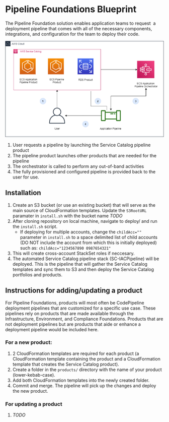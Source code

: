 # Pipeline Foundations Blueprint

The Pipeline Foundation solution enables application teams to request  a deployment pipeline that comes with all of the necessary components, integrations, and configuration for the team to deploy their code.

![EndState](end-state.png)
1. User requests a pipeline by launching the Service Catalog pipeline product 
2. The pipeline product launches other products that are needed for the pipeline 
3. The orchestrator is called to perform any out-of-band activities 
4. The fully provisioned and configured pipeline is provided back to the user for use. 

## **Installation** ##
1. Create an S3 bucket (or use an existing bucket) that will serve as the main source of CloudFormation templates. Update the `S3RootURL` paramater in `install.sh` with the bucket name *TODO*
2. After cloning repository on local machine, navigate to deploy/ and run the `install.sh` script.
    * If deploying for multiple accounts, change the `childAcc=""` parameter in `install.sh` to a space delimited list of child accounts (DO NOT include the account from which this is initially deployed) such as: `childAcc="1234567890 0987654321"`
3. This will create cross-account StackSet roles if neccesary.
4. The automated Service Catalog pipeline stack (SC-IACPipeline) will be deployed. This is the pipeline that will gather the Service Catalog templates and sync them to S3 and then deploy the Service Catalog portfolios and products.


## **Instructions for adding/updating a product**
For Pipeline Foundations, products will most often be CodePipeline deployment pipelines that are customized for a specific use case. These pipelines rely on products that are made available through the Infrastructure, Environment, and Compliance Foundations. Products that are not deployment pipelines but are products that aide or enhance a deployment pipeline would be included here.

### For a new product:
1. 2 CloudFormation templates are required for each product (a CloudFormation template containing the product and a CloudFormation template that creates the Service Catalog product).
2. Create a folder in the `products/` directory with the name of your product (lower-kebab-case).
3. Add both CloudFormation templates into the newly created folder.
4. Commit and merge. The pipeline will pick up the changes and deploy the new product.

### For updating a product
1. *TODO*
